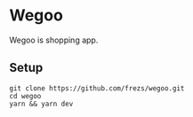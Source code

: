 # Wegoo

Wegoo is shopping app.

## Setup

```shell
git clone https://github.com/frezs/wegoo.git 
cd wegoo
yarn && yarn dev
```

